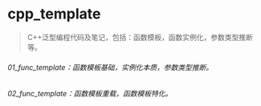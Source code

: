 # cpp_template
> C++泛型编程代码及笔记，包括：函数模板，函数实例化，参数类型推断等。

###### 01_func_template：函数模板基础，实例化本质，参数类型推断。

###### 02_func_template：函数模板重载，函数模板特化。

